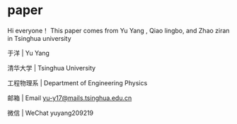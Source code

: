 # paper
Hi everyone！
This paper comes from Yu Yang , Qiao lingbo, and Zhao ziran in Tsinghua university



于洋  | Yu Yang

清华大学 | Tsinghua University

工程物理系 | Department of  Engineering  Physics

邮箱 | Email yu-y17@mails.tsinghua.edu.cn

微信 | WeChat yuyang209219
